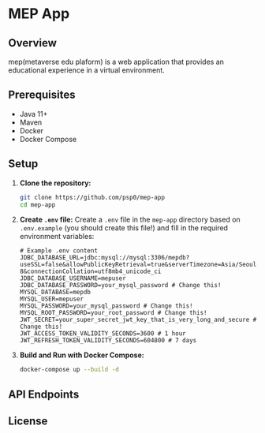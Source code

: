 # MEP App

## Overview

mep(metaverse edu plaform) is a web application that provides an educational experience in a virtual environment.

## Prerequisites

- Java 11+
- Maven
- Docker
- Docker Compose

## Setup

1.  **Clone the repository:**
    ```bash
    git clone https://github.com/psp0/mep-app
    cd mep-app
    ```
2.  **Create `.env` file:** Create a `.env` file in the `mep-app` directory based on `.env.example` (you should create this file!) and fill in the required environment variables:
    ```env
    # Example .env content
    JDBC_DATABASE_URL=jdbc:mysql://mysql:3306/mepdb?useSSL=false&allowPublicKeyRetrieval=true&serverTimezone=Asia/Seoul&characterEncoding=UTF-8&connectionCollation=utf8mb4_unicode_ci
    JDBC_DATABASE_USERNAME=mepuser
    JDBC_DATABASE_PASSWORD=your_mysql_password # Change this!
    MYSQL_DATABASE=mepdb
    MYSQL_USER=mepuser
    MYSQL_PASSWORD=your_mysql_password # Change this!
    MYSQL_ROOT_PASSWORD=your_root_password # Change this!
    JWT_SECRET=your_super_secret_jwt_key_that_is_very_long_and_secure # Change this!
    JWT_ACCESS_TOKEN_VALIDITY_SECONDS=3600 # 1 hour
    JWT_REFRESH_TOKEN_VALIDITY_SECONDS=604800 # 7 days
    ```
3.  **Build and Run with Docker Compose:**
    ```bash
    docker-compose up --build -d
    ```

## API Endpoints

## License

